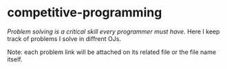 # competitive-programming

_Problem solving is a critical skill every programmer must have._
Here I keep track of problems I solve in diffrent OJs.

<!-- To master this skill I followed these guides:
1- Interview sheet by Dr.Mostafa Saad Ibrahim [link]
2- CoderHub to practice JS [link]
3- Top 150 problems in LeetCode [link] -->

Note: each problem link will be attached on its related file or the file name itself.

